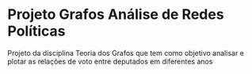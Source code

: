 # Projeto Grafos Análise de Redes Políticas
Projeto da disciplina Teoria dos Grafos que tem como objetivo analisar e plotar as relações de voto entre deputados em diferentes anos

